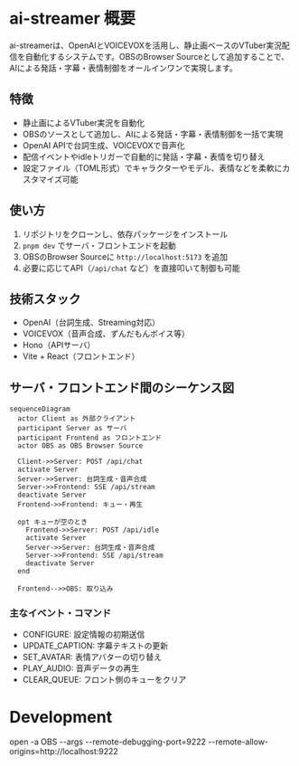 # ai-streamer 概要

ai-streamerは、OpenAIとVOICEVOXを活用し、静止画ベースのVTuber実況配信を自動化するシステムです。OBSのBrowser Sourceとして追加することで、AIによる発話・字幕・表情制御をオールインワンで実現します。

## 特徴
- 静止画によるVTuber実況を自動化
- OBSのソースとして追加し、AIによる発話・字幕・表情制御を一括で実現
- OpenAI APIで台詞生成、VOICEVOXで音声化
- 配信イベントやidleトリガーで自動的に発話・字幕・表情を切り替え
- 設定ファイル（TOML形式）でキャラクターやモデル、表情などを柔軟にカスタマイズ可能

## 使い方
1. リポジトリをクローンし、依存パッケージをインストール
2. `pnpm dev` でサーバ・フロントエンドを起動
3. OBSのBrowser Sourceに `http://localhost:5173` を追加
4. 必要に応じてAPI（`/api/chat` など）を直接叩いて制御も可能

## 技術スタック
- OpenAI（台詞生成、Streaming対応）
- VOICEVOX（音声合成、ずんだもんボイス等）
- Hono（APIサーバ）
- Vite + React（フロントエンド）

## サーバ・フロントエンド間のシーケンス図

```mermaid
sequenceDiagram
  actor Client as 外部クライアント
  participant Server as サーバ
  participant Frontend as フロントエンド
  actor OBS as OBS Browser Source

  Client->>Server: POST /api/chat
  activate Server
  Server->>Server: 台詞生成・音声合成
  Server->>Frontend: SSE /api/stream
  deactivate Server
  Frontend->>Frontend: キュー・再生

  opt キューが空のとき 
    Frontend->>Server: POST /api/idle
    activate Server
    Server->>Server: 台詞生成・音声合成
    Server->>Frontend: SSE /api/stream
    deactivate Server
  end

  Frontend-->>OBS: 取り込み
```

### 主なイベント・コマンド
- CONFIGURE: 設定情報の初期送信
- UPDATE_CAPTION: 字幕テキストの更新
- SET_AVATAR: 表情アバターの切り替え
- PLAY_AUDIO: 音声データの再生
- CLEAR_QUEUE: フロント側のキューをクリア


# Development

open -a OBS --args --remote-debugging-port=9222 --remote-allow-origins=http://localhost:9222
